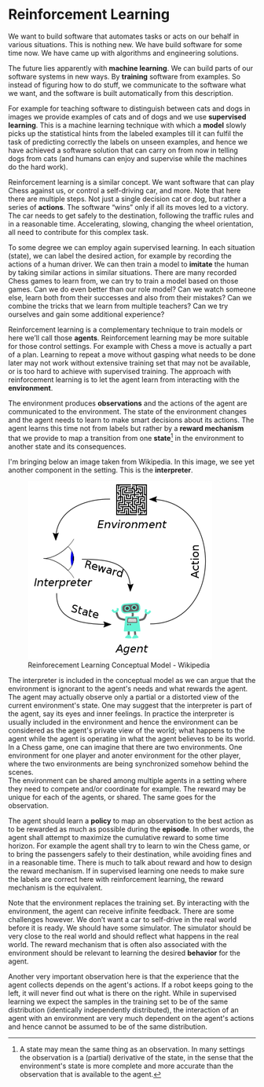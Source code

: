 # Reinforcement Learning

We want to build software that automates tasks or acts on our behalf in various situations.
This is nothing new. We have build software for some time now. We have came up with algorithms and engineering solutions.

The future lies apparently with **machine learning**. We can build parts of our software systems in new ways. By **training** software from examples.
So instead of figuring how to do stuff, we communicate to the software what we want, and the software is built automatically from this description.

For example for teaching software to distinguish between cats and dogs in images we provide examples of cats and of dogs and we use **supervised learning**. This is a machine learning technique with which a **model** slowly picks up the statistical hints from the labeled examples till it can fulfil the task of predicting correctly the labels on unseen examples, and hence we have achieved a software solution that can carry on from now in telling dogs from cats (and humans can enjoy and supervise while the machines do the hard work).

Reinforcement learning is a similar concept. We want software that can play Chess against us, or control a self-driving car, and more. Note that here there are multiple steps. Not just a single decision cat or dog, but rather a series of **actions**. The software “wins” only if all its moves led to a victory. The car needs to get safely to the destination, following the traffic rules and in a reasonable time. Accelerating, slowing, changing the wheel orientation, all need to contribute for this complex task.

To some degree we can employ again supervised learning. In each situation (state), we can label the desired action, for example by recording the actions of a human driver. We can then train a model to **imitate** the human by taking similar actions in similar situations. There are many recorded Chess games to learn from, we can try to train a model based on those games.
Can we do even better than our role model? Can we watch someone else, learn both from their successes and also from their mistakes? Can we combine the tricks that we learn from multiple teachers? Can we try ourselves and gain some additional experience?

Reinforcement learning is a complementary technique to train models or here we’ll call those **agents**. Reinforcement learning may be more suitable for those control settings. For example with Chess a move is actually a part of a plan. Learning to repeat a move without gasping what needs to be done later may not work without extensive training set that may not be available, or is too hard to achieve with supervised training. The approach with reinforcement learning is to let the agent learn from interacting with the **environment**.

The environment produces **observations** and the actions of the agent are communicated to the environment. The state of the environment changes and the agent needs to learn to make smart decisions about its actions. The agent learns this time not from labels but rather by a **reward mechanism** that we provide to map a transition from one **state**[^1] in the environment to another state and its consequences.

I'm bringing below an image taken from Wikipedia. In this image, we see yet another component in the setting. This is the **interpreter**.

<figure>
  <img src="../images/Reinforcement_learning_diagram.svg.png" alt="Reinforcement learning diagram"/>
  <figcaption>Reinforecement Learning Conceptual Model - Wikipedia</figcaption>
</figure>

The interpreter is included in the conceptual model as we can argue that the environment is ignorant to the agent's needs and what rewards the agent. The agent may actually observe only a partial or a distorted view of the current environment's state. One may suggest that the interpreter is part of the agent, say its eyes and inner feelings.
In practice the interpreter is usually included in the environment and hence the environment can be considered as the agent's private view of the world; what happens to the agent while the agent is operating in what the agent believes to be its world.
In a Chess game, one can imagine that there are two environments. One environment for one player and anoter environment for the other player, where the two environments are being synchronized somehow behind the scenes.  
The environment can be shared among multiple agents in a setting where they need to compete and/or coordinate for example. The reward may be unique for each of the agents, or shared. The same goes for the observation.

The agent should learn a **policy** to map an observation to the best action as to be rewarded as much as possible during the **episode**. In other words, the agent shall attempt to maximize the cumulative reward to some time horizon. For example the agent shall try to learn to win the Chess game, or to bring the passengers safely to their destination, while avoiding fines and in a reasonable time. There is much to talk about reward and how to design the reward mechanism. If in supervised learning one needs to make sure the labels are correct here with reinforcement learning, the reward mechanism is the equivalent.

Note that the environment replaces the training set. By interacting with the environment, the agent can receive infinite feedback. There are some challenges however. We don’t want a car to self-drive in the real world before it is ready. We should have some simulator. The simulator should be very close to the real world and should reflect what happens in the real world. The reward mechanism that is often also associated with the environment should be relevant to learning the desired **behavior** for the agent.

Another very important observation here is that the experience that the agent collects depends on the agent's actions. If a robot keeps going to the left, it will never find out what is there on the right. While in supervised learning we expect the samples in the training set to be of the same distribution (identically independently distributed), the interaction of an agent with an environment are very much dependent on the agent's actions and hence cannot be assumed to be of the same distribution.

[^1]: A state may mean the same thing as an observation. In many settings the observation is a (partial) derivative of the state, in the sense that the environment's state is more complete and more accurate than the observation that is available to the agent.